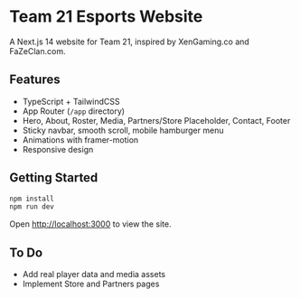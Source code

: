 # Team 21 Esports Website

A Next.js 14 website for Team 21, inspired by XenGaming.co and FaZeClan.com.

## Features

- TypeScript + TailwindCSS
- App Router (`/app` directory)
- Hero, About, Roster, Media, Partners/Store Placeholder, Contact, Footer
- Sticky navbar, smooth scroll, mobile hamburger menu
- Animations with framer-motion
- Responsive design

## Getting Started

```bash
npm install
npm run dev
```

Open [http://localhost:3000](http://localhost:3000) to view the site.

## To Do

- Add real player data and media assets
- Implement Store and Partners pages
